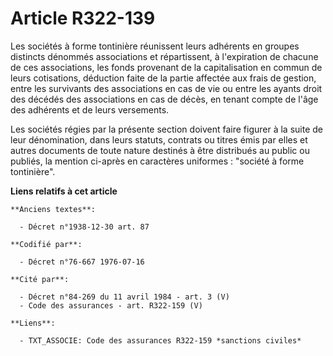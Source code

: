 # Article R322-139

Les sociétés à forme tontinière réunissent leurs adhérents en groupes distincts dénommés associations et répartissent, à
l'expiration de chacune de ces associations, les fonds provenant de la capitalisation en commun de leurs cotisations,
déduction faite de la partie affectée aux frais de gestion, entre les survivants des associations en cas de vie ou entre les
ayants droit des décédés des associations en cas de décès, en tenant compte de l'âge des adhérents et de leurs versements.

Les sociétés régies par la présente section doivent faire figurer à la suite de leur dénomination, dans leurs statuts,
contrats ou titres émis par elles et autres documents de toute nature destinés à être distribués au public ou publiés, la
mention ci-après en caractères uniformes : "société à forme tontinière".

**Liens relatifs à cet article**

	**Anciens textes**:

	  - Décret n°1938-12-30 art. 87

	**Codifié par**:

	  - Décret n°76-667 1976-07-16

	**Cité par**:

	  - Décret n°84-269 du 11 avril 1984 - art. 3 (V)
	  - Code des assurances - art. R322-159 (V)

	**Liens**:

	  - TXT_ASSOCIE: Code des assurances R322-159 *sanctions civiles*
